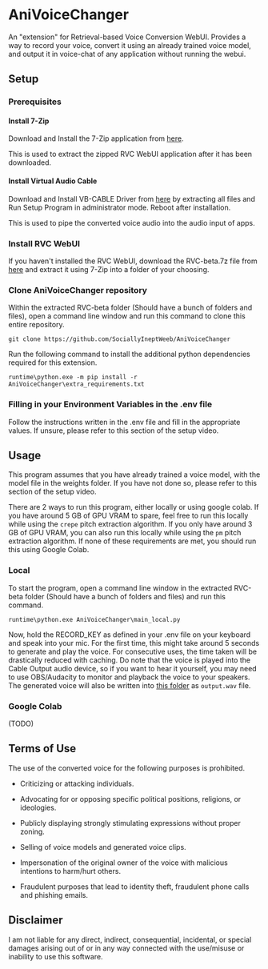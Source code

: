 # AniVoiceChanger

An "extension" for Retrieval-based Voice Conversion WebUI. Provides a way to record your voice, convert it using an already trained voice model, and output it in voice-chat of any application without running the webui.


## Setup

### Prerequisites

#### Install 7-Zip

Download and Install the 7-Zip application from [here](https://www.7-zip.org/download.html).

This is used to extract the zipped RVC WebUI application after it has been downloaded.

#### Install Virtual Audio Cable

Download and Install VB-CABLE Driver from [here](https://vb-audio.com/Cable/) by extracting all files and Run Setup Program in administrator mode. Reboot after installation.

This is used to pipe the converted voice audio into the audio input of apps.


### Install RVC WebUI

If you haven't installed the RVC WebUI, download the RVC-beta.7z file from [here](https://huggingface.co/lj1995/VoiceConversionWebUI/blob/main/RVC-beta.7z) and extract it using 7-Zip into a folder of your choosing.


### Clone AniVoiceChanger repository

Within the extracted RVC-beta folder (Should have a bunch of folders and files), open a command line window and run this command to clone this entire repository.

```git clone https://github.com/SociallyIneptWeeb/AniVoiceChanger```

Run the following command to install the additional python dependencies required for this extension.

```runtime\python.exe -m pip install -r AniVoiceChanger\extra_requirements.txt```


### Filling in your Environment Variables in the .env file

Follow the instructions written in the .env file and fill in the appropriate values. If unsure, please refer to this section of the setup video.


## Usage

This program assumes that you have already trained a voice model, with the model file in the weights folder. If you have not done so, please refer to this section of the setup video.

There are 2 ways to run this program, either locally or using google colab. If you have around 5 GB of GPU VRAM to spare, feel free to run this locally while using the `crepe` pitch extraction algorithm. If you only have around 3 GB of GPU VRAM, you can also run this locally while using the `pm` pitch extraction algorithm. If none of these requirements are met, you should run this using Google Colab.

### Local

To start the program, open a command line window in the extracted RVC-beta folder (Should have a bunch of folders and files) and run this command.

```runtime\python.exe AniVoiceChanger\main_local.py```

Now, hold the RECORD_KEY as defined in your .env file on your keyboard and speak into your mic. For the first time, this might take around 5 seconds to generate and play the voice. For consecutive uses, the time taken will be drastically reduced with caching. Do note that the voice is played into the Cable Output audio device, so if you want to hear it yourself, you may need to use OBS/Audacity to monitor and playback the voice to your speakers. The generated voice will also be written into [this folder](audio/) as `output.wav` file.

### Google Colab

(TODO)

## Terms of Use

The use of the converted voice for the following purposes is prohibited.

* Criticizing or attacking individuals.

* Advocating for or opposing specific political positions, religions, or ideologies.

* Publicly displaying strongly stimulating expressions without proper zoning.

* Selling of voice models and generated voice clips.

* Impersonation of the original owner of the voice with malicious intentions to harm/hurt others.

* Fraudulent purposes that lead to identity theft, fraudulent phone calls and phishing emails.

## Disclaimer

I am not liable for any direct, indirect, consequential, incidental, or special damages arising out of or in any way connected with the use/misuse or inability to use this software.
